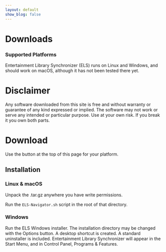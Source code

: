 ```yaml
---
layout: default
show_blog: false
---
```

# Downloads

### Supported Platforms

Entertainment Library Synchronizer (ELS) runs on Linux and Windows, and should work on macOS,
although it has not been tested there yet. 

# Disclaimer

Any software downloaded from this site is free and without warranty or guarantee of any
kind expressed or implied. The software may not work or serve any intended or particular
purpose. Use at your own risk. If you break it you own both parts.

# Download

Use the button at the top of this page for your platform.

## Installation

### Linux & macOS

Unpack the .tar.gz anywhere you have write permissions.

Run the ``` ELS-Navigator.sh ``` script in the root of that directory.

### Windows

Run the ELS Windows installer. The installation directory may be changed with the Options button.
A desktop shortcut is created. A standard uninstaller is included. Entertainment Library Synchronizer will
appear in the Start Menu, and in Control Panel, Programs & Features.
